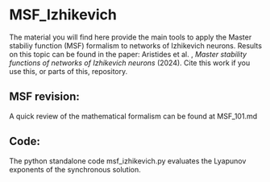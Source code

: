 # MSF_Izhikevich

The material you will find here provide the main tools to apply the Master stabiliy function (MSF) formalism to networks of Izhikevich neurons. 
Results on this topic can be found in the paper: Aristides et al. , *Master stability functions of networks of Izhikevich neurons* (2024). 
Cite this work if you use this, or parts of this, repository.

## MSF revision: 
A quick review of the mathematical formalism can be found at MSF_101.md

## Code: 
The python standalone code msf_izhikevich.py evaluates the Lyapunov exponents of the synchronous solution.



